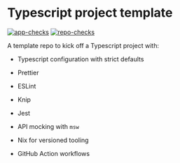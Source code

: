 # Typescript project template

[![app-checks](https://github.com/futtetennista/typescript-project-template/actions/workflows/app-checks.yml/badge.svg)](https://github.com/futtetennista/typescript-project-template/actions/workflows/app-`checks.yml)
[![repo-checks](https://github.com/futtetennista/typescript-project-template/actions/workflows/repo-checks.yml/badge.svg)](https://github.com/futtetennista/typescript-project-template/actions/workflows/repo-checks.yml)

A template repo to kick off a Typescript project with:

* Typescript configuration with strict defaults
* Prettier
* ESLint
* Knip
* Jest
* API mocking with `msw`
* Nix for versioned tooling

* GitHub Action workflows

